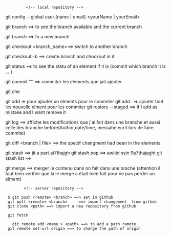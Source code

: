 
 
 
             <!-- local repository -->



git config --global user.{name | email} <yourName | yourEmail> 

git branch ==> to see the branch available and  the current branch

git branch <new _brach> ==> to  a new branch

git checkout <branch_name>==> switch to another branch 


git checkout -b <branch> ==> create branch and chockout in it

git status ==> to see the statu of an element if it is (commit which branch it is ....)

git commit "<myMessahe>" ==> commiter les elements que jait ajouter

git che


git add <file-name> => pour ajouter un  elments pour le  commiter
git add . => ajouter tout les nouvelle elment pour les  commiter
git restore --staged <fileName> ==> if I add as mistake and I want remove it 

git log ==> affiche les modifications que j'ai fait dans une     branche et aussi celle des branche before(Author,date/time, messahe ecrit lors de faire commite)


git diff <branch | file> ==> the specif changment had been in the elements 


git stash ==> jit a part at7thajgh
git stash pop ==> awitid ssin 9a7thajaght 
git stash list ==> 

git merge <branch> ==> merger le contenu dans on fait dans une brache (attention il faut bien verifier que la le merge  a était bien fait pour ne pas perder un elment)


            <!-- server repository -->
            
     $ git push <remote> <branch> ==> set in github
     git pull <remote> <branch>     ==> import changement  from github
     git clone <path> ==> import a new repository from github

     git fetch 

       git remote add <name > <path> ==> to add a path ramote 
     git remote set-url origin ==> to change the path of origin

     
     
